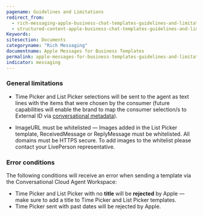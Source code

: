 ```yaml
---
pagename: Guidelines and Limitations
redirect_from:
  - rich-messaging-apple-business-chat-templates-guidelines-and-limitations.html
  - structured-content-apple-business-chat-templates-guidelines-and-limitations.html
Keywords:
sitesection: Documents
categoryname: "Rich Messaging"
documentname: Apple Messages for Business Templates
permalink: apple-messages-for-business-templates-guidelines-and-limitations.html
indicator: messaging
---
```


### General limitations

* Time Picker and List Picker selections will be sent to the agent as text lines with the items that were chosen by the consumer (future capabilities will enable the brand to map the consumer selection/s to External ID via [conversational metadata](guides-conversation-metadata-guide.html)).

* ImageURL must be whitelisted — Images added in the List Picker template, ReceivedMessage or ReplyMessage must be whitelisted. All domains must be HTTPS secure. To add images to the whitelist please contact your LivePerson representative.

### Error conditions

The following conditions will receive an error when sending a template via the Conversational Cloud Agent Workspace:

* Time Picker and List Picker with no **title** will be **rejected** by Apple — make sure to add a title to Time Picker and List Picker templates.
* Time Picker sent with past dates will be rejected by Apple.
